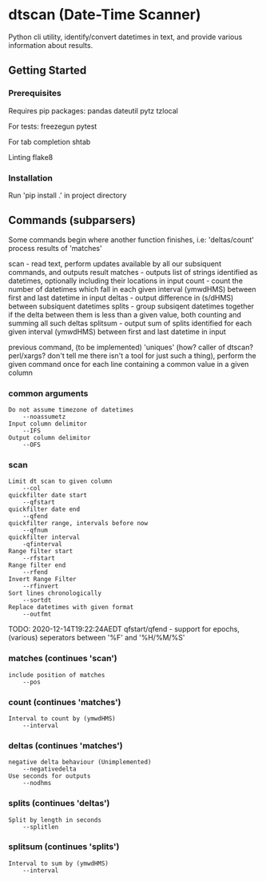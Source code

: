 #	dtscan (Date-Time Scanner)

Python cli utility, identify/convert datetimes in text, and provide various information about results.

##	Getting Started
###	Prerequisites
Requires pip packages:
	pandas
	dateutil
	pytz
	tzlocal

For tests:
	freezegun
	pytest

For tab completion
	shtab

Linting
	flake8

###	Installation
Run 'pip install .' in project directory

##	Commands (subparsers)
Some commands begin where another function finishes, i.e: 'deltas/count' process results of 'matches'

scan - read text, perform updates available by all our subsiquent commands, and outputs result
matches - outputs list of strings identified as datetimes, optionally including their locations in input
count - count the number of datetimes which fall in each given interval (ymwdHMS) between first and last datetime in input
deltas - output difference in (s/dHMS) between subsiquent datetimes
splits - group subsiqent datetimes together if the delta between them is less than a given value, both counting and summing all such deltas
splitsum - output sum of splits identified for each given interval (ymwdHMS) between first and last datetime in input

previous command, (to be implemented) 'uniques' (how? caller of dtscan? perl/xargs? don't tell me there isn't a tool for just such a thing), perform the given command once for each line containing a common value in a given column

###	common arguments

	Do not assume timezone of datetimes
		--noassumetz
	Input column delimitor
		--IFS
	Output column delimitor
		--OFS
	
### scan

	Limit dt scan to given column
		--col
	quickfilter date start
		--qfstart
	quickfilter date end
		--qfend
	quickfilter range, intervals before now
		--qfnum
	quickfilter interval
		-qfinterval
	Range filter start
		--rfstart
	Range filter end
		--rfend
	Invert Range Filter 
		--rfinvert
	Sort lines chronologically
		--sortdt
	Replace datetimes with given format
		--outfmt

TODO: 2020-12-14T19:22:24AEDT qfstart/qfend - support for epochs, (various) seperators between '%F' and '%H/%M/%S'

### matches (continues 'scan')

	include position of matches
		--pos
	
### count (continues 'matches')

	Interval to count by (ymwdHMS)
		--interval

### deltas (continues 'matches')

	negative delta behaviour (Unimplemented)
		--negativedelta
	Use seconds for outputs
		--nodhms

### splits (continues 'deltas')

	Split by length in seconds
		--splitlen

### splitsum (continues 'splits')

	Interval to sum by (ymwdHMS)	
		--interval

